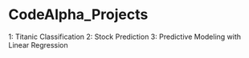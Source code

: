 # CodeAlpha_Projects
1: Titanic Classification
2: Stock Prediction
3: Predictive Modeling with Linear Regression
